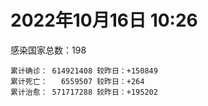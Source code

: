 
# 2022年10月16日 10:26
感染国家总数：198
```
累计确诊： 614921408 较昨日：+150849
累计死亡：   6559507 较昨日：+264
累计治愈： 571717288 较昨日：+195202
```
<div id="main" style="width:100%;height:800px;margin-bottom:10px;"></div>
<div id="second" style="width:100%;height:1000px;margin-bottom:10px;"></div>
<div id="third" style="width:100%;height:1000px;margin-bottom:10px;"></div>
<div id="last" style="width:100%;height:3000px;"></div>

<script>
import * as echarts from "echarts";
export default {
  mounted () {
    this.chart = echarts.init(document.getElementById("main"), "dark")
    this.secondChart = echarts.init(document.getElementById("second"), "dark")
    this.thirdChart = echarts.init(document.getElementById("third"), "dark")
    this.lastChart = echarts.init(document.getElementById("last"), "dark")
    var option = {
      tooltip: { trigger: "axis", axisPointer: { type: "shadow" } },
      legend: {},
      grid: { left: "3%", right: "4%", bottom: "3%", containLabel: true },
      xAxis: { type: "value" },
      yAxis: {
        type: "category", data: ["意大利","英国","韩国","德国","巴西","法国","印度","美国",]
      },
      series: [
        { name: "新增确诊", type: "bar", stack: "total", label: { show: true }, emphasis: { focus: "series" }, data: [38968,0,21469,0,3270,55394,1501,11638,] }, 
        { name: "累计确诊", type: "bar", stack: "total", label: { show: true }, emphasis: { focus: "series" }, data: [23069745,24021696,25120465,34608835,34791770,36216634,44627928,98825641,] }, 
        { name: "新增死亡", type: "bar", stack: "total", label: { show: true }, emphasis: { focus: "series" }, data: [73,0,32,0,9,0,0,85,] }, 
        { name: "累计死亡", type: "bar", stack: "total", label: { show: true }, emphasis: { focus: "series" }, data: [177956,208678,28840,151420,687195,155816,528874,1090374,] }, 
        { name: "累计治愈", type: "bar", stack: "total", label: { show: true }, emphasis: { focus: "series" }, data: [22339297,24692,24680981,32877400,33953433,35001230,44070935,96105543,] },]
    }
    this.chart.setOption(option);
    var secondOption = {
      tooltip: { trigger: "axis", axisPointer: { type: "shadow" } },
      legend: {},
      grid: { left: "3%", right: "4%", bottom: "3%", containLabel: true },
      xAxis: { type: "value" },
      yAxis: {
        type: "category", data: ["墨西哥","伊朗","荷兰","阿根廷","澳大利亚","越南","西班牙","土耳其","俄罗斯","日本",]
      },
      series: [
        { name: "新增确诊", type: "bar", stack: "total", label: { show: true }, emphasis: { focus: "series" }, data: [1093,0,0,0,621,0,0,0,0,0,] }, 
        { name: "累计确诊", type: "bar", stack: "total", label: { show: true }, emphasis: { focus: "series" }, data: [7101979,7554006,8476062,9713594,10309725,11492273,13462593,16919638,21292200,21727933,] }, 
        { name: "新增死亡", type: "bar", stack: "total", label: { show: true }, emphasis: { focus: "series" }, data: [19,0,0,0,0,0,0,0,0,0,] }, 
        { name: "累计死亡", type: "bar", stack: "total", label: { show: true }, emphasis: { focus: "series" }, data: [330273,144516,22721,129958,15475,43155,114641,101203,388807,45823,] }, 
        { name: "累计治愈", type: "bar", stack: "total", label: { show: true }, emphasis: { focus: "series" }, data: [6374080,7328944,8381476,9577180,10216900,10598733,13257857,16805225,20585404,20448998,] },]
    }
    this.secondChart.setOption(secondOption);
    var thirdOption = {
      tooltip: { trigger: "axis", axisPointer: { type: "shadow" } },
      legend: {},
      grid: { left: "3%", right: "4%", bottom: "3%", containLabel: true },
      xAxis: { type: "value" },
      yAxis: {
        type: "category", data: ["智利","泰国","马来西亚","希腊","乌克兰","奥地利","葡萄牙","哥伦比亚","波兰","印度尼西亚",]
      },
      series: [
        { name: "新增确诊", type: "bar", stack: "total", label: { show: true }, emphasis: { focus: "series" }, data: [4970,0,0,0,0,0,0,0,0,0,] }, 
        { name: "累计确诊", type: "bar", stack: "total", label: { show: true }, emphasis: { focus: "series" }, data: [4674373,4685047,4863457,5026494,5177217,5331324,5509424,6308558,6326446,6455542,] }, 
        { name: "新增死亡", type: "bar", stack: "total", label: { show: true }, emphasis: { focus: "series" }, data: [15,0,0,0,0,0,0,0,0,0,] }, 
        { name: "累计死亡", type: "bar", stack: "total", label: { show: true }, emphasis: { focus: "series" }, data: [61412,32829,36415,33313,109206,20922,25125,141820,117900,158301,] }, 
        { name: "累计治愈", type: "bar", stack: "total", label: { show: true }, emphasis: { focus: "series" }, data: [4595160,4647275,4802012,4949100,5055399,5173569,5432807,6136591,5335940,6279980,] },]
    }
    this.thirdChart.setOption(thirdOption);
    var lastOption = {
      tooltip: { trigger: "axis", axisPointer: { type: "shadow" } },
      legend: {},
      grid: { left: "3%", right: "4%", bottom: "3%", containLabel: true },
      xAxis: { type: "value" },
      yAxis: {
        type: "category", data: ["朝鲜","西撒哈拉","蒙特塞拉特岛","梵蒂冈","红宝石公主号","钻石公主号","圣文森特岛","列支敦士登公国","安圭拉","圣多美和普林西比","特克斯和凯科斯群岛","圣基茨和尼维斯","乍得","塞拉利昂","利比里亚","科摩罗","几内亚比绍","安提瓜和巴布达","尼日尔","厄立特里亚","也门","冈比亚","摩纳哥","中非共和国","吉布提","多米尼克","萨摩亚","赤道几内亚","塔吉克斯坦","南苏丹","尼加拉瓜","格林纳达","直布罗陀","圣马力诺","布基纳法索","东帝汶","刚果（布）","索马里","贝宁","圣卢西亚","马里","海地","莱索托","巴哈马","几内亚","多哥","坦桑尼亚","毛里求斯","阿鲁巴","巴布亚新几内亚","安道尔","塞舌尔","加蓬","布隆迪","叙利亚","不丹","佛得角","毛里塔尼亚","苏丹","马达加斯加","斐济","伯利兹","圭亚那","斯威士兰","新喀里多尼亚","法属波利尼西亚","苏里南","科特迪瓦","马拉维","塞内加尔","刚果（金）","法属圭亚那","巴巴多斯","安哥拉","马耳他","喀麦隆","卢旺达","柬埔寨","波多黎各","牙买加","纳米比亚","乌干达","加纳","特立尼达和多巴哥","马尔代夫","阿富汗","萨尔瓦多","冰岛","吉尔吉斯斯坦","老挝","马提尼克岛","莫桑比克","文莱","乌兹别克斯坦","津巴布韦","尼日利亚","阿尔及利亚","黑山","卢森堡","博茨瓦纳","阿尔巴尼亚","赞比亚","肯尼亚","北马其顿","阿曼","波黑","亚美尼亚","洪都拉斯","卡塔尔","埃塞俄比亚","利比亚","埃及","委内瑞拉","摩尔多瓦","塞浦路斯","爱沙尼亚","巴勒斯坦","缅甸","多米尼加","科威特","斯里兰卡","巴林","巴拉圭","沙特阿拉伯","阿塞拜疆","拉脱维亚","蒙古国","乌拉圭","巴拿马","白俄罗斯","尼泊尔","厄瓜多尔","阿联酋","玻利维亚","古巴","哥斯达黎加","危地马拉","突尼斯","斯洛文尼亚","黎巴嫩","克罗地亚","立陶宛","摩洛哥","保加利亚","芬兰","哈萨克斯坦","挪威","巴基斯坦","爱尔兰","约旦","格鲁吉亚","新西兰","斯洛伐克","新加坡","孟加拉国","匈牙利","塞尔维亚","伊拉克","瑞典","丹麦","罗马尼亚","菲律宾","南非","捷克","瑞士","秘鲁","加拿大","比利时","以色列",]
      },
      series: [
        { name: "新增确诊", type: "bar", stack: "total", label: { show: true }, emphasis: { focus: "series" }, data: [0,0,0,0,0,0,0,0,0,0,0,0,0,0,0,0,0,0,0,0,0,0,8,0,0,0,0,0,0,0,0,0,0,0,0,0,0,0,0,0,2,0,0,16,0,8,0,0,0,0,0,0,0,0,0,0,2,39,0,0,0,0,2,0,0,0,0,26,0,0,0,0,0,0,0,0,0,0,0,0,0,0,0,437,0,0,0,0,0,10,0,0,0,0,0,121,0,71,0,0,21,0,3,0,0,0,0,0,0,14,0,0,0,0,0,0,0,0,0,0,19,202,0,0,53,0,0,0,0,0,0,0,0,45,3,0,675,0,0,0,0,0,21,195,0,0,41,0,0,0,0,0,0,8037,295,0,1174,0,0,0,0,0,385,0,0,0,0,0,0,] }, 
        { name: "累计确诊", type: "bar", stack: "total", label: { show: true }, emphasis: { focus: "series" }, data: [1,10,11,29,620,712,2298,3026,3866,6252,6380,6541,7605,7752,7985,8481,8831,9106,9931,10182,11939,12508,14790,14957,15690,15760,15941,17081,17786,17823,18491,19536,20121,21245,21631,23276,24837,27223,27782,29550,32706,33764,34490,37334,37950,39243,39679,40548,42914,45199,46366,47141,48810,50289,57332,62200,62397,63084,63375,66687,68248,68909,71401,73436,74210,76706,81131,87535,88057,88555,92972,94073,102580,103131,114985,121652,132526,137963,151732,151931,169253,169396,170177,184261,185125,201096,201785,205963,206250,216098,222830,230370,231833,244382,257827,265937,270734,281765,297757,326344,332619,333624,338571,343585,398424,399410,444482,456664,460970,493781,507010,515645,545193,591853,593542,604380,620757,627638,645952,660667,670918,685269,717260,818592,822538,942923,983958,987563,988280,994037,1000123,1006922,1032522,1108948,1111251,1127602,1133367,1145930,1215166,1216999,1241383,1261435,1265201,1269792,1323455,1394239,1463438,1573319,1668301,1746997,1780691,1800602,1849389,2005884,2032092,2120543,2387682,2460868,2604866,3125106,3279623,3980629,4023358,4140509,4144447,4150121,4293273,4586564,4672057,] }, 
        { name: "新增死亡", type: "bar", stack: "total", label: { show: true }, emphasis: { focus: "series" }, data: [0,0,0,0,0,0,0,0,0,0,0,0,0,0,0,0,0,0,0,0,0,0,0,0,0,0,0,0,0,0,0,0,0,0,0,0,0,0,0,0,0,0,0,0,0,0,0,0,0,0,0,0,0,0,0,0,0,0,0,0,0,0,0,0,0,0,0,1,0,0,0,0,0,0,0,0,0,0,0,0,0,0,0,11,0,0,0,0,0,0,0,0,0,0,0,0,0,2,0,0,1,0,0,0,0,0,0,0,0,0,0,0,0,0,0,0,0,0,0,0,1,2,0,0,0,0,0,0,0,0,0,0,0,0,0,0,3,0,0,0,0,0,0,2,0,0,0,0,0,0,0,0,0,0,2,0,6,0,0,0,0,0,0,0,0,0,0,0,0,] }, 
        { name: "累计死亡", type: "bar", stack: "total", label: { show: true }, emphasis: { focus: "series" }, data: [1,1,1,0,10,13,12,59,12,77,36,46,193,126,294,161,176,146,312,103,2158,372,63,113,189,74,29,183,125,138,225,237,108,118,387,138,386,1361,163,404,742,857,706,833,455,287,845,1030,227,668,155,169,306,38,3163,21,410,995,4963,1410,878,686,1281,1422,314,649,1385,827,2682,1968,1444,410,560,1917,806,1935,1467,3056,2609,3320,4065,3628,1460,4235,308,7811,4230,213,2991,758,1047,2224,225,1637,5605,3155,6881,2784,1133,2790,3591,4017,5678,9551,4260,16156,8700,10996,682,7572,6437,24613,5819,11870,1189,2713,5404,19469,4384,2564,16769,1523,19596,9379,9931,6028,2179,7501,8505,7118,12018,35904,2346,22237,8530,8974,19851,29254,6849,10688,17012,9360,16278,37784,6242,13692,4153,30620,7952,14122,16900,3013,20507,1641,29395,47680,17128,25356,20407,7173,67119,63477,102246,41376,14203,216855,45689,32776,11712,] }, 
        { name: "累计治愈", type: "bar", stack: "total", label: { show: true }, emphasis: { focus: "series" }, data: [0,9,2,29,0,699,2233,2948,3849,6159,6321,6482,4874,4393,7681,8316,8310,8954,8890,10072,9124,12028,14671,14536,15427,15673,1605,16713,17264,17335,4225,19248,16579,20867,21143,23102,24006,13182,27464,29095,31865,31434,25980,36226,37034,38793,183,38894,42438,43982,46087,46446,48353,50104,54151,61564,61923,61873,57481,65267,66307,68197,70076,71973,73884,33500,49626,86645,84973,86486,83522,11254,101812,101155,113495,118616,131027,134834,129614,99392,164813,100431,168293,177081,163687,179682,179410,75685,196406,7660,0,228146,222140,241486,251825,259259,182353,278131,288991,322955,327429,329544,332826,333707,384669,377069,432811,132498,457428,472022,500528,442182,538912,504142,584124,524990,614914,597898,641157,657113,654119,681468,697361,805244,812165,924260,980685,978972,978903,985592,987438,968811,1011464,1060326,1102647,860711,1111786,983630,1179193,1087587,1219961,1234936,1248779,1221066,1285564,1379442,1458165,1538689,1653116,1731007,1637293,1787362,1823628,1905616,1973588,2036700,2337151,2435048,2558964,3104569,3201448,3890748,3912506,4078637,4045661,3928457,4173222,4478814,4654277,] },]
    }
    this.lastChart.setOption(lastOption);
  }
};
</script>

|国家|新增确诊|累计确诊|新增死亡|累计死亡|累计治愈|
|:--:|---:|---:|---:|---:|---:|
|美国|11638|98825641|85|1090374|96105543|
|印度|1501|44627928|0|528874|44070935|
|法国|55394|36216634|0|155816|35001230|
|巴西|3270|34791770|9|687195|33953433|
|德国|0|34608835|0|151420|32877400|
|韩国|21469|25120465|32|28840|24680981|
|英国|0|24021696|0|208678|24692|
|意大利|38968|23069745|73|177956|22339297|
|日本|0|21727933|0|45823|20448998|
|俄罗斯|0|21292200|0|388807|20585404|
|土耳其|0|16919638|0|101203|16805225|
|西班牙|0|13462593|0|114641|13257857|
|越南|0|11492273|0|43155|10598733|
|澳大利亚|621|10309725|0|15475|10216900|
|阿根廷|0|9713594|0|129958|9577180|
|荷兰|0|8476062|0|22721|8381476|
|伊朗|0|7554006|0|144516|7328944|
|墨西哥|1093|7101979|19|330273|6374080|
|印度尼西亚|0|6455542|0|158301|6279980|
|波兰|0|6326446|0|117900|5335940|
|哥伦比亚|0|6308558|0|141820|6136591|
|葡萄牙|0|5509424|0|25125|5432807|
|奥地利|0|5331324|0|20922|5173569|
|乌克兰|0|5177217|0|109206|5055399|
|希腊|0|5026494|0|33313|4949100|
|马来西亚|0|4863457|0|36415|4802012|
|泰国|0|4685047|0|32829|4647275|
|智利|4970|4674373|15|61412|4595160|
|以色列|0|4672057|0|11712|4654277|
|比利时|0|4586564|0|32776|4478814|
|加拿大|0|4293273|0|45689|4173222|
|秘鲁|0|4150121|0|216855|3928457|
|瑞士|0|4144447|0|14203|4045661|
|捷克|0|4140509|0|41376|4078637|
|南非|385|4023358|0|102246|3912506|
|菲律宾|0|3980629|0|63477|3890748|
|罗马尼亚|0|3279623|0|67119|3201448|
|丹麦|0|3125106|0|7173|3104569|
|瑞典|0|2604866|0|20407|2558964|
|伊拉克|0|2460868|0|25356|2435048|
|塞尔维亚|1174|2387682|6|17128|2337151|
|匈牙利|0|2120543|0|47680|2036700|
|孟加拉国|295|2032092|2|29395|1973588|
|新加坡|8037|2005884|0|1641|1905616|
|斯洛伐克|0|1849389|0|20507|1823628|
|新西兰|0|1800602|0|3013|1787362|
|格鲁吉亚|0|1780691|0|16900|1637293|
|约旦|0|1746997|0|14122|1731007|
|爱尔兰|0|1668301|0|7952|1653116|
|巴基斯坦|0|1573319|0|30620|1538689|
|挪威|41|1463438|0|4153|1458165|
|哈萨克斯坦|0|1394239|0|13692|1379442|
|芬兰|0|1323455|0|6242|1285564|
|保加利亚|195|1269792|2|37784|1221066|
|摩洛哥|21|1265201|0|16278|1248779|
|立陶宛|0|1261435|0|9360|1234936|
|克罗地亚|0|1241383|0|17012|1219961|
|黎巴嫩|0|1216999|0|10688|1087587|
|斯洛文尼亚|0|1215166|0|6849|1179193|
|突尼斯|0|1145930|0|29254|983630|
|危地马拉|675|1133367|3|19851|1111786|
|哥斯达黎加|0|1127602|0|8974|860711|
|古巴|3|1111251|0|8530|1102647|
|玻利维亚|45|1108948|0|22237|1060326|
|阿联酋|0|1032522|0|2346|1011464|
|厄瓜多尔|0|1006922|0|35904|968811|
|尼泊尔|0|1000123|0|12018|987438|
|白俄罗斯|0|994037|0|7118|985592|
|巴拿马|0|988280|0|8505|978903|
|乌拉圭|0|987563|0|7501|978972|
|蒙古国|0|983958|0|2179|980685|
|拉脱维亚|0|942923|0|6028|924260|
|阿塞拜疆|53|822538|0|9931|812165|
|沙特阿拉伯|0|818592|0|9379|805244|
|巴拉圭|0|717260|0|19596|697361|
|巴林|202|685269|2|1523|681468|
|斯里兰卡|19|670918|1|16769|654119|
|科威特|0|660667|0|2564|657113|
|多米尼加|0|645952|0|4384|641157|
|缅甸|0|627638|0|19469|597898|
|巴勒斯坦|0|620757|0|5404|614914|
|爱沙尼亚|0|604380|0|2713|524990|
|塞浦路斯|0|593542|0|1189|584124|
|摩尔多瓦|0|591853|0|11870|504142|
|委内瑞拉|0|545193|0|5819|538912|
|埃及|0|515645|0|24613|442182|
|利比亚|0|507010|0|6437|500528|
|埃塞俄比亚|14|493781|0|7572|472022|
|卡塔尔|0|460970|0|682|457428|
|洪都拉斯|0|456664|0|10996|132498|
|亚美尼亚|0|444482|0|8700|432811|
|波黑|0|399410|0|16156|377069|
|阿曼|0|398424|0|4260|384669|
|北马其顿|0|343585|0|9551|333707|
|肯尼亚|3|338571|0|5678|332826|
|赞比亚|0|333624|0|4017|329544|
|阿尔巴尼亚|21|332619|1|3591|327429|
|博茨瓦纳|0|326344|0|2790|322955|
|卢森堡|0|297757|0|1133|288991|
|黑山|71|281765|2|2784|278131|
|阿尔及利亚|0|270734|0|6881|182353|
|尼日利亚|121|265937|0|3155|259259|
|津巴布韦|0|257827|0|5605|251825|
|乌兹别克斯坦|0|244382|0|1637|241486|
|文莱|0|231833|0|225|222140|
|莫桑比克|0|230370|0|2224|228146|
|马提尼克岛|0|222830|0|1047|0|
|老挝|10|216098|0|758|7660|
|吉尔吉斯斯坦|0|206250|0|2991|196406|
|冰岛|0|205963|0|213|75685|
|萨尔瓦多|0|201785|0|4230|179410|
|阿富汗|0|201096|0|7811|179682|
|马尔代夫|0|185125|0|308|163687|
|特立尼达和多巴哥|437|184261|11|4235|177081|
|加纳|0|170177|0|1460|168293|
|乌干达|0|169396|0|3628|100431|
|纳米比亚|0|169253|0|4065|164813|
|牙买加|0|151931|0|3320|99392|
|波多黎各|0|151732|0|2609|129614|
|柬埔寨|0|137963|0|3056|134834|
|卢旺达|0|132526|0|1467|131027|
|喀麦隆|0|121652|0|1935|118616|
|马耳他|0|114985|0|806|113495|
|安哥拉|0|103131|0|1917|101155|
|巴巴多斯|0|102580|0|560|101812|
|法属圭亚那|0|94073|0|410|11254|
|刚果（金）|0|92972|0|1444|83522|
|塞内加尔|0|88555|0|1968|86486|
|马拉维|0|88057|0|2682|84973|
|科特迪瓦|26|87535|1|827|86645|
|苏里南|0|81131|0|1385|49626|
|法属波利尼西亚|0|76706|0|649|33500|
|新喀里多尼亚|0|74210|0|314|73884|
|斯威士兰|0|73436|0|1422|71973|
|圭亚那|2|71401|0|1281|70076|
|伯利兹|0|68909|0|686|68197|
|斐济|0|68248|0|878|66307|
|马达加斯加|0|66687|0|1410|65267|
|苏丹|0|63375|0|4963|57481|
|毛里塔尼亚|39|63084|0|995|61873|
|佛得角|2|62397|0|410|61923|
|不丹|0|62200|0|21|61564|
|叙利亚|0|57332|0|3163|54151|
|布隆迪|0|50289|0|38|50104|
|加蓬|0|48810|0|306|48353|
|塞舌尔|0|47141|0|169|46446|
|安道尔|0|46366|0|155|46087|
|巴布亚新几内亚|0|45199|0|668|43982|
|阿鲁巴|0|42914|0|227|42438|
|毛里求斯|0|40548|0|1030|38894|
|坦桑尼亚|0|39679|0|845|183|
|多哥|8|39243|0|287|38793|
|几内亚|0|37950|0|455|37034|
|巴哈马|16|37334|0|833|36226|
|莱索托|0|34490|0|706|25980|
|海地|0|33764|0|857|31434|
|马里|2|32706|0|742|31865|
|圣卢西亚|0|29550|0|404|29095|
|贝宁|0|27782|0|163|27464|
|索马里|0|27223|0|1361|13182|
|刚果（布）|0|24837|0|386|24006|
|东帝汶|0|23276|0|138|23102|
|布基纳法索|0|21631|0|387|21143|
|圣马力诺|0|21245|0|118|20867|
|直布罗陀|0|20121|0|108|16579|
|格林纳达|0|19536|0|237|19248|
|尼加拉瓜|0|18491|0|225|4225|
|南苏丹|0|17823|0|138|17335|
|塔吉克斯坦|0|17786|0|125|17264|
|赤道几内亚|0|17081|0|183|16713|
|萨摩亚|0|15941|0|29|1605|
|多米尼克|0|15760|0|74|15673|
|吉布提|0|15690|0|189|15427|
|中非共和国|0|14957|0|113|14536|
|摩纳哥|8|14790|0|63|14671|
|冈比亚|0|12508|0|372|12028|
|也门|0|11939|0|2158|9124|
|厄立特里亚|0|10182|0|103|10072|
|尼日尔|0|9931|0|312|8890|
|安提瓜和巴布达|0|9106|0|146|8954|
|几内亚比绍|0|8831|0|176|8310|
|科摩罗|0|8481|0|161|8316|
|利比里亚|0|7985|0|294|7681|
|塞拉利昂|0|7752|0|126|4393|
|乍得|0|7605|0|193|4874|
|圣基茨和尼维斯|0|6541|0|46|6482|
|特克斯和凯科斯群岛|0|6380|0|36|6321|
|圣多美和普林西比|0|6252|0|77|6159|
|安圭拉|0|3866|0|12|3849|
|列支敦士登公国|0|3026|0|59|2948|
|圣文森特岛|0|2298|0|12|2233|
|钻石公主号|0|712|0|13|699|
|红宝石公主号|0|620|0|10|0|
|梵蒂冈|0|29|0|0|29|
|蒙特塞拉特岛|0|11|0|1|2|
|西撒哈拉|0|10|0|1|9|
|朝鲜|0|1|0|1|0|

